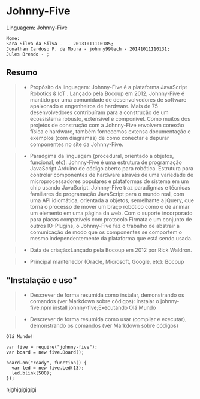 # Johnny-Five

Linguagem: 
Johnny-Five
~~~~
Nome:
Sara Silva da Silva -  - 20131011110185;
Jonathan Cardoso F. de Moura - johnny99tech - 20141011110131;
Jules Brendo - ;
~~~~
## Resumo

> * Propósito da linguagem: Johnny-Five é a plataforma JavaScript Robotics & IoT . Lançado pela Bocoup em 2012, Johnny-Five é mantido por uma comunidade de desenvolvedores de software apaixonado e engenheiros de hardware. Mais de 75 desenvolvedores contribuíram para a construção de um ecossistema robusto, extensível e componível. Como muitos dos projetos de construção com a Johnny-Five envolvem conexão física e hardware, também fornecemos extensa documentação e exemplos (com diagramas) de como conectar e depurar componentes no site da Johnny-Five.

> * Paradgima da linguagem (procedural, orientado a objetos, funcional, etc): Johnny-Five é uma estrutura de programação JavaScript Arduino de código aberto para robótica. Estrutura para controlar componentes de hardware através de uma variedade de microprocessadores populares e plataformas de sistema em um chip usando JavaScript. Johnny-Five traz paradigmas e técnicas familiares de programação JavaScript para o mundo real, com uma API idiomática, orientada a objetos, semelhante a jQuery, que torna o processo de mover um braço robótico como o de animar um elemento em uma página da web. Com o suporte incorporado para placas compatíveis com protocolo Firmata e um conjunto de outros IO-Plugins, o Johnny-Five faz o trabalho de abstrair a comunicação de modo que os componentes se comportem o mesmo independentemente da plataforma que está sendo usada.

> * Data de criação:Lançado pela Bocoup em 2012 por Rick Waldron.

> * Principal mantenedor (Oracle, Microsoft, Google, etc): Bocoup

## "Instalação e uso"

> * Descrever de forma resumida como instalar, demonstrando os comandos (ver Markdown sobre códigos): instalar o johnny-five:npm install johnny-five;Executando Olá Mundo


> * Descrever de forma resumida como usar (compilar e executar), demonstrando os comandos (ver Markdown sobre códigos)
```
Olá Mundo!

var five = require("johnny-five");
var board = new five.Board();

board.on("ready", function() {
  var led = new five.Led(13);
  led.blink(500);
});
```
hjghjgjgjgjgj

